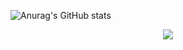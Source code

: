 ![Anurag's GitHub stats](https://github-readme-stats.vercel.app/api?username=rohith033&show_icons=true&theme=radical)
<p align="center">
  <a href="https://skillicons.dev">
    <img src="https://skillicons.dev/icons?i=cpp,python,pytorch,tensorflow,html,css,react,js,mysql,postgres" />
  </a>
</p>




